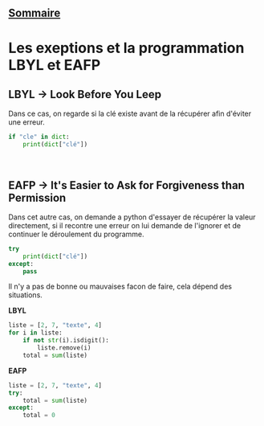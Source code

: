 ## [Sommaire](README.md)

# Les exeptions et la programmation LBYL et EAFP

## LBYL -> **L**ook **B**efore **Y**ou **L**eep

Dans ce cas, on regarde si la clé existe avant de la récupérer afin d'éviter une erreur.

```python
if "cle" in dict:
    print(dict["clé"])
```

<br>

## EAFP -> It's **E**asier to **A**sk for **F**orgiveness than **Permission**

Dans cet autre cas, on demande a python d'essayer de récupérer la valeur directement, si il recontre une erreur on lui demande de l'ignorer et de continuer le déroulement du programme.

```python
try
    print(dict["clé"])
except:
    pass
```

Il n'y a pas de bonne ou mauvaises facon de faire, cela dépend des situations.

**LBYL**
```python
liste = [2, 7, "texte", 4]
for i in liste:
    if not str(i).isdigit():
        liste.remove(i)
    total = sum(liste)
```

**EAFP**
```python
liste = [2, 7, "texte", 4]
try:
    total = sum(liste)
except:
    total = 0
```
